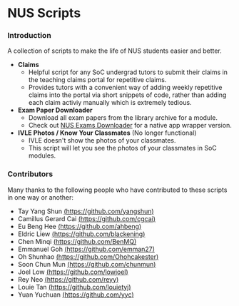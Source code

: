 NUS Scripts
=================

### Introduction

A collection of scripts to make the life of NUS students easier and better.

- **Claims**
  - Helpful script for any SoC undergrad tutors to submit their claims in the teaching claims portal for repetitive claims.
  - Provides tutors with a convenient way of adding weekly repetitive claims into the portal via short snippets of code, rather
    than adding each claim activiy manually which is extremely tedious.
- **Exam Paper Downloader**
  - Download all exam papers from the library archive for a module.
  - Check out [NUS Exams Downloader](https://github.com/nusmodifications/nus-exams-downloader) for a native app wrapper version.
- **IVLE Photos / Know Your Classmates** (No longer functional)
  - IVLE doesn't show the photos of your classmates.
  - This script will let you see the photos of your classmates in SoC modules.

### Contributors

Many thanks to the following people who have contributed to these scripts in one way or another:

- Tay Yang Shun [(https://github.com/yangshun)](https://github.com/yangshun)
- Camillus Gerard Cai [(https://github.com/cgcai)](https://github.com/cgcai)
- Eu Beng Hee [(https://github.com/ahbeng)](https://github.com/ahbeng)
- Eldric Liew [(https://github.com/blackening)](https://github.com/blackening)
- Chen Minqi [(https://github.com/BenMQ)](https://github.com/BenMQ)
- Emmanuel Goh [(https://github.com/emman27)](https://github.com/emman27)
- Oh Shunhao [(https://github.com/Ohohcakester)](https://github.com/Ohohcakester)
- Soon Chun Mun [(https://github.com/chunmun)](https://github.com/chunmun)
- Joel Low [(https://github.com/lowjoel)](https://github.com/lowjoel)
- Rey Neo [(https://github.com/reyy)](https://github.com/reyy)
- Louie Tan [(https://github.com/louietyj)](https://github.com/louietyj)
- Yuan Yuchuan [(https://github.com/yyc)](https://github.com/yyc)
